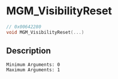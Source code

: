 # MGM_VisibilityReset
```c
// 0x00642280
void MGM_VisibilityReset(...)
```
## Description
```
Minimum Arguments: 0
Maximum Arguments: 1
```

